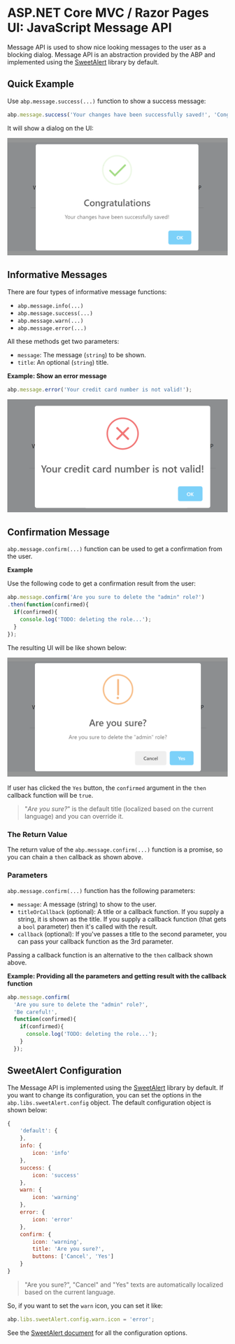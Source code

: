 # ASP.NET Core MVC / Razor Pages UI: JavaScript Message API

Message API is used to show nice looking messages to the user as a blocking dialog. Message API is an abstraction provided by the ABP and implemented using the [SweetAlert](https://sweetalert.js.org/) library by default.

## Quick Example

Use `abp.message.success(...)` function to show a success message:

````js
abp.message.success('Your changes have been successfully saved!', 'Congratulations');
````

It will show a dialog on the UI:

![js-message-success](../../../../images/js-message-success.png)

## Informative Messages

There are four types of informative message functions:

* `abp.message.info(...)`
* `abp.message.success(...)`
* `abp.message.warn(...)`
* `abp.message.error(...)`

All these methods get two parameters:

* `message`: The message (`string`) to be shown.
* `title`: An optional (`string`) title.

**Example: Show an error message**

````js
abp.message.error('Your credit card number is not valid!');
````

![js-message-error](../../../../images/js-message-error.png)

## Confirmation Message

`abp.message.confirm(...)` function can be used to get a confirmation from the user.

**Example**

Use the following code to get a confirmation result from the user:

````js
abp.message.confirm('Are you sure to delete the "admin" role?')
.then(function(confirmed){
  if(confirmed){
    console.log('TODO: deleting the role...');
  }
});
````

The resulting UI will be like shown below:

![js-message-confirm](../../../../images/js-message-confirm.png)

If user has clicked the `Yes` button, the `confirmed` argument in the `then` callback function will be `true`.

> "*Are you sure?*" is the default title (localized based on the current language) and you can override it.

### The Return Value

The return value of the `abp.message.confirm(...)` function is a promise, so you can chain a `then` callback as shown above.

### Parameters

`abp.message.confirm(...)` function has the following parameters:

* `message`: A message (string) to show to the user.
* `titleOrCallback` (optional): A title or a callback function. If you supply a string, it is shown as the title. If you supply a callback function (that gets a `bool` parameter) then it's called with the result.
* `callback` (optional): If you've passes a title to the second parameter, you can pass your callback function as the 3rd parameter.

Passing a callback function is an alternative to the `then` callback shown above.

**Example: Providing all the parameters and getting result with the callback function**

````js
abp.message.confirm(
  'Are you sure to delete the "admin" role?',
  'Be careful!',
  function(confirmed){
    if(confirmed){
      console.log('TODO: deleting the role...');
    }
  });
````

## SweetAlert Configuration

The Message API is implemented using the [SweetAlert](https://sweetalert.js.org/) library by default. If you want to change its configuration, you can set the options in the `abp.libs.sweetAlert.config` object. The default configuration object is shown below:

````js
{
    'default': {
    },
    info: {
        icon: 'info'
    },
    success: {
        icon: 'success'
    },
    warn: {
        icon: 'warning'
    },
    error: {
        icon: 'error'
    },
    confirm: {
        icon: 'warning',
        title: 'Are you sure?',
        buttons: ['Cancel', 'Yes']
    }
}
````

> "Are you sure?", "Cancel" and "Yes" texts are automatically localized based on the current language.

So, if you want to set the `warn` icon, you can set it like:

````js
abp.libs.sweetAlert.config.warn.icon = 'error';
````

See the [SweetAlert document](https://sweetalert.js.org/) for all the configuration options.

